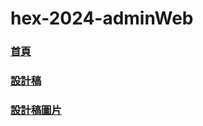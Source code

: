 # hex-2024-adminWeb

### [首頁](https://xu3clayu83ire.github.io/hex-2024-adminWeb)
### [設計稿](https://xd.adobe.com/view/456141fc-d0a0-44d4-93ad-6ab54a4b5351-1032/)
### [設計稿圖片](https://github.com/hexschool/2022-web-layout-training/tree/main/week5)
